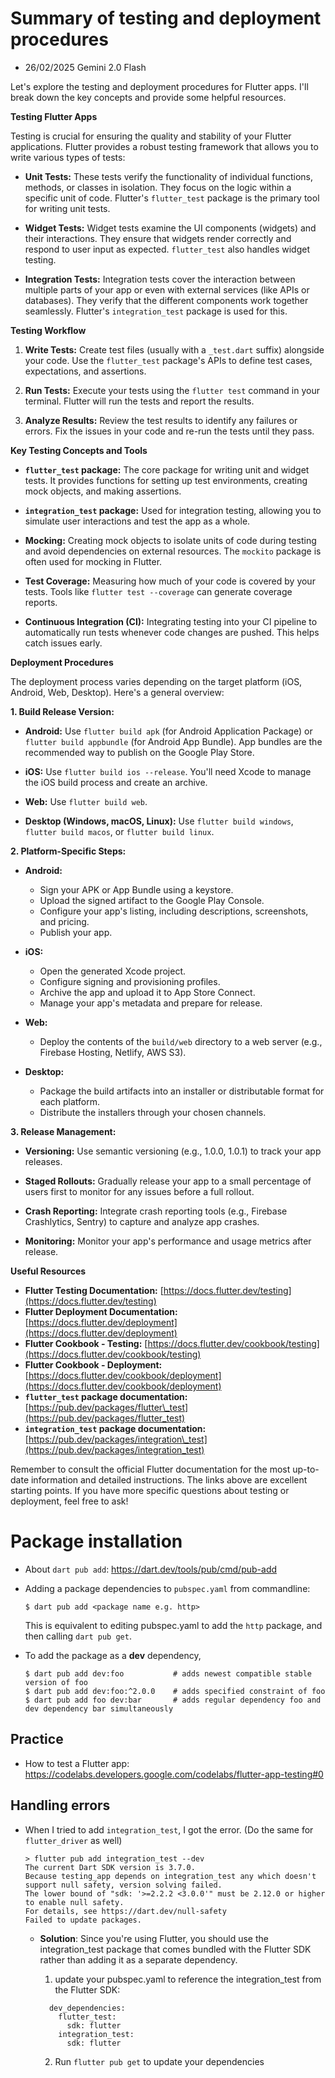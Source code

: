 # Summary of testing and deployment procedures
- 26/02/2025 Gemini 2.0 Flash

Let's explore the testing and deployment procedures for Flutter apps.  I'll break down the key concepts and provide some helpful resources.

**Testing Flutter Apps**

Testing is crucial for ensuring the quality and stability of your Flutter applications.  Flutter provides a robust testing framework that allows you to write various types of tests:

  * **Unit Tests:** These tests verify the functionality of individual functions, methods, or classes in isolation.  They focus on the logic within a specific unit of code.  Flutter's `flutter_test` package is the primary tool for writing unit tests.

  * **Widget Tests:** Widget tests examine the UI components (widgets) and their interactions. They ensure that widgets render correctly and respond to user input as expected.  `flutter_test` also handles widget testing.

  * **Integration Tests:** Integration tests cover the interaction between multiple parts of your app or even with external services (like APIs or databases).  They verify that the different components work together seamlessly.  Flutter's `integration_test` package is used for this.

**Testing Workflow**

1.  **Write Tests:** Create test files (usually with a `_test.dart` suffix) alongside your code.  Use the `flutter_test` package's APIs to define test cases, expectations, and assertions.

2.  **Run Tests:** Execute your tests using the `flutter test` command in your terminal. Flutter will run the tests and report the results.

3.  **Analyze Results:** Review the test results to identify any failures or errors.  Fix the issues in your code and re-run the tests until they pass.

**Key Testing Concepts and Tools**

  * **`flutter_test` package:** The core package for writing unit and widget tests.  It provides functions for setting up test environments, creating mock objects, and making assertions.

  * **`integration_test` package:** Used for integration testing, allowing you to simulate user interactions and test the app as a whole.

  * **Mocking:** Creating mock objects to isolate units of code during testing and avoid dependencies on external resources.  The `mockito` package is often used for mocking in Flutter.

  * **Test Coverage:** Measuring how much of your code is covered by your tests.  Tools like `flutter test --coverage` can generate coverage reports.

  * **Continuous Integration (CI):** Integrating testing into your CI pipeline to automatically run tests whenever code changes are pushed.  This helps catch issues early.

**Deployment Procedures**

The deployment process varies depending on the target platform (iOS, Android, Web, Desktop). Here's a general overview:

**1. Build Release Version:**

  * **Android:** Use `flutter build apk` (for Android Application Package) or `flutter build appbundle` (for Android App Bundle). App bundles are the recommended way to publish on the Google Play Store.

  * **iOS:** Use `flutter build ios --release`. You'll need Xcode to manage the iOS build process and create an archive.

  * **Web:** Use `flutter build web`.

  * **Desktop (Windows, macOS, Linux):** Use `flutter build windows`, `flutter build macos`, or `flutter build linux`.

**2. Platform-Specific Steps:**

  * **Android:**

      * Sign your APK or App Bundle using a keystore.
      * Upload the signed artifact to the Google Play Console.
      * Configure your app's listing, including descriptions, screenshots, and pricing.
      * Publish your app.

  * **iOS:**

      * Open the generated Xcode project.
      * Configure signing and provisioning profiles.
      * Archive the app and upload it to App Store Connect.
      * Manage your app's metadata and prepare for release.

  * **Web:**

      * Deploy the contents of the `build/web` directory to a web server (e.g., Firebase Hosting, Netlify, AWS S3).

  * **Desktop:**

      * Package the build artifacts into an installer or distributable format for each platform.
      * Distribute the installers through your chosen channels.

**3. Release Management:**

  * **Versioning:** Use semantic versioning (e.g., 1.0.0, 1.0.1) to track your app releases.

  * **Staged Rollouts:** Gradually release your app to a small percentage of users first to monitor for any issues before a full rollout.

  * **Crash Reporting:** Integrate crash reporting tools (e.g., Firebase Crashlytics, Sentry) to capture and analyze app crashes.

  * **Monitoring:** Monitor your app's performance and usage metrics after release.

**Useful Resources**

  * **Flutter Testing Documentation:** [https://docs.flutter.dev/testing](https://docs.flutter.dev/testing)
  * **Flutter Deployment Documentation:** [https://docs.flutter.dev/deployment](https://docs.flutter.dev/deployment)
  * **Flutter Cookbook - Testing:** [https://docs.flutter.dev/cookbook/testing](https://docs.flutter.dev/cookbook/testing)
  * **Flutter Cookbook - Deployment:** [https://docs.flutter.dev/cookbook/deployment](https://docs.flutter.dev/cookbook/deployment)
  * **`flutter_test` package documentation:** [https://pub.dev/packages/flutter\_test](https://pub.dev/packages/flutter_test)
  * **`integration_test` package documentation:** [https://pub.dev/packages/integration\_test](https://pub.dev/packages/integration_test)

Remember to consult the official Flutter documentation for the most up-to-date information and detailed instructions.  The links above are excellent starting points.  If you have more specific questions about testing or deployment, feel free to ask\!



# Package installation

- About `dart pub add`: https://dart.dev/tools/pub/cmd/pub-add

- Adding a package dependencies to `pubspec.yaml` from commandline:
  ```
  $ dart pub add <package name e.g. http>
  ```
  This is equivalent to editing pubspec.yaml to add the `http` package, and then calling `dart pub get`.

- To add the package as a **dev** dependency,
  ```
  $ dart pub add dev:foo           # adds newest compatible stable version of foo
  $ dart pub add dev:foo:^2.0.0    # adds specified constraint of foo
  $ dart pub add foo dev:bar       # adds regular dependency foo and dev dependency bar simultaneously
  ```

## Practice

- How to test a Flutter app: https://codelabs.developers.google.com/codelabs/flutter-app-testing#0

## Handling errors

- When I tried to add `integration_test`, I got the error. (Do the same for `flutter_driver` as well)
  ```
  > flutter pub add integration_test --dev
  The current Dart SDK version is 3.7.0.
  Because testing_app depends on integration_test any which doesn't support null safety, version solving failed.
  The lower bound of "sdk: '>=2.2.2 <3.0.0'" must be 2.12.0 or higher to enable null safety.
  For details, see https://dart.dev/null-safety
  Failed to update packages.
  ```

  - **Solution**: Since you're using Flutter, you should use the integration_test package that comes bundled with the Flutter SDK rather than adding it as a separate dependency. 
    1. update your pubspec.yaml to reference the integration_test from the Flutter SDK:
    ```
      dev_dependencies:
        flutter_test:
          sdk: flutter
        integration_test:
          sdk: flutter
    ```

    2. Run `flutter pub get` to update your dependencies